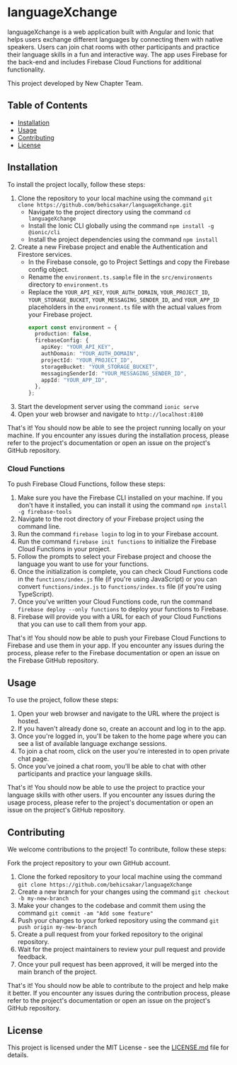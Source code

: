 # languageXchange

languageXchange is a web application built with Angular and Ionic that helps users exchange different languages by connecting them with native speakers. Users can join chat rooms with other participants and practice their language skills in a fun and interactive way. The app uses Firebase for the back-end and includes Firebase Cloud Functions for additional functionality.

This project developed by New Chapter Team.

## Table of Contents

- [Installation](#installation)
- [Usage](#usage)
- [Contributing](#contributing)
- [License](#license)

## Installation

To install the project locally, follow these steps:

1. Clone the repository to your local machine using the command `git clone https://github.com/behicsakar/languageXchange.git`
   - Navigate to the project directory using the command `cd languageXchange`
   - Install the Ionic CLI globally using the command `npm install -g @ionic/cli`
   - Install the project dependencies using the command `npm install`
2. Create a new Firebase project and enable the Authentication and Firestore services.
   - In the Firebase console, go to Project Settings and copy the Firebase config object.
   - Rename the `environment.ts.sample` file in the `src/environments` directory to `environment.ts`
   - Replace the `YOUR_API_KEY`, `YOUR_AUTH_DOMAIN`, `YOUR_PROJECT_ID`, `YOUR_STORAGE_BUCKET`, `YOUR_MESSAGING_SENDER_ID`, and `YOUR_APP_ID` placeholders in the `environment.ts` file with the actual values from your Firebase project.
     ```typescript
     export const environment = {
       production: false,
       firebaseConfig: {
         apiKey: "YOUR_API_KEY",
         authDomain: "YOUR_AUTH_DOMAIN",
         projectId: "YOUR_PROJECT_ID",
         storageBucket: "YOUR_STORAGE_BUCKET",
         messagingSenderId: "YOUR_MESSAGING_SENDER_ID",
         appId: "YOUR_APP_ID",
       },
     };
     ```
3. Start the development server using the command `ionic serve`
4. Open your web browser and navigate to `http://localhost:8100`

That's it! You should now be able to see the project running locally on your machine. If you encounter any issues during the installation process, please refer to the project's documentation or open an issue on the project's GitHub repository.

### Cloud Functions

To push Firebase Cloud Functions, follow these steps:

1. Make sure you have the Firebase CLI installed on your machine. If you don't have it installed, you can install it using the command `npm install -g firebase-tools`
2. Navigate to the root directory of your Firebase project using the command line.
3. Run the command `firebase login` to log in to your Firebase account.
4. Run the command `firebase init functions` to initialize the Firebase Cloud Functions in your project.
5. Follow the prompts to select your Firebase project and choose the language you want to use for your functions.
6. Once the initialization is complete, you can check Cloud Functions code in the `functions/index.js` file (if you're using JavaScript) or you can convert `functions/index.js` to `functions/index.ts` file (if you're using TypeScript).
7. Once you've written your Cloud Functions code, run the command `firebase deploy --only functions` to deploy your functions to Firebase.
8. Firebase will provide you with a URL for each of your Cloud Functions that you can use to call them from your app.

That's it! You should now be able to push your Firebase Cloud Functions to Firebase and use them in your app. If you encounter any issues during the process, please refer to the Firebase documentation or open an issue on the Firebase GitHub repository.

## Usage

To use the project, follow these steps:

1. Open your web browser and navigate to the URL where the project is hosted.
2. If you haven't already done so, create an account and log in to the app.
3. Once you're logged in, you'll be taken to the home page where you can see a list of available language exchange sessions.
4. To join a chat room, click on the user you're interested in to open private chat page.
5. Once you've joined a chat room, you'll be able to chat with other participants and practice your language skills.

That's it! You should now be able to use the project to practice your language skills with other users. If you encounter any issues during the usage process, please refer to the project's documentation or open an issue on the project's GitHub repository.

## Contributing

We welcome contributions to the project! To contribute, follow these steps:

Fork the project repository to your own GitHub account.

1. Clone the forked repository to your local machine using the command `git clone https://github.com/behicsakar/languageXchange`
2. Create a new branch for your changes using the command `git checkout -b my-new-branch`
3. Make your changes to the codebase and commit them using the command `git commit -am "Add some feature"`
4. Push your changes to your forked repository using the command `git push origin my-new-branch`
5. Create a pull request from your forked repository to the original repository.
6. Wait for the project maintainers to review your pull request and provide feedback.
7. Once your pull request has been approved, it will be merged into the main branch of the project.

That's it! You should now be able to contribute to the project and help make it better. If you encounter any issues during the contribution process, please refer to the project's documentation or open an issue on the project's GitHub repository.

## License

This project is licensed under the MIT License - see the [LICENSE.md](LICENSE.md) file for details.

